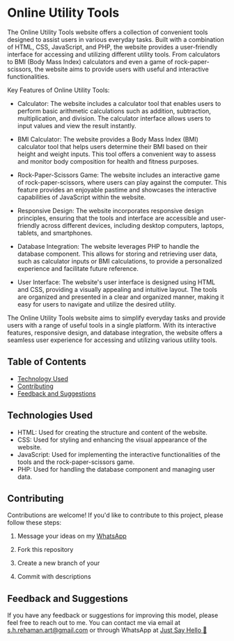
# Online Utility Tools



The Online Utility Tools website offers a collection of convenient tools designed to assist users in various everyday tasks. Built with a combination of HTML, CSS, JavaScript, and PHP, the website provides a user-friendly interface for accessing and utilizing different utility tools. From calculators to BMI (Body Mass Index) calculators and even a game of rock-paper-scissors, the website aims to provide users with useful and interactive functionalities.

Key Features of Online Utility Tools:

- Calculator: The website includes a calculator tool that enables users to perform basic arithmetic calculations such as addition, subtraction, multiplication, and division. The calculator interface allows users to input values and view the result instantly.

- BMI Calculator: The website provides a Body Mass Index (BMI) calculator tool that helps users determine their BMI based on their height and weight inputs. This tool offers a convenient way to assess and monitor body composition for health and fitness purposes.

- Rock-Paper-Scissors Game: The website includes an interactive game of rock-paper-scissors, where users can play against the computer. This feature provides an enjoyable pastime and showcases the interactive capabilities of JavaScript within the website.

- Responsive Design: The website incorporates responsive design principles, ensuring that the tools and interface are accessible and user-friendly across different devices, including desktop computers, laptops, tablets, and smartphones.

- Database Integration: The website leverages PHP to handle the database component. This allows for storing and retrieving user data, such as calculator inputs or BMI calculations, to provide a personalized experience and facilitate future reference.

- User Interface: The website's user interface is designed using HTML and CSS, providing a visually appealing and intuitive layout. The tools are organized and presented in a clear and organized manner, making it easy for users to navigate and utilize the desired utility.

The Online Utility Tools website aims to simplify everyday tasks and provide users with a range of useful tools in a single platform. With its interactive features, responsive design, and database integration, the website offers a seamless user experience for accessing and utilizing various utility tools.



## Table of Contents
- [Technology Used](#technologies)
- [Contributing](#contributing)
- [Feedback and Suggestions](#feedback-and-suggestions)

## Technologies Used

- HTML: Used for creating the structure and content of the website.
- CSS: Used for styling and enhancing the visual appearance of the website.
- JavaScript: Used for implementing the interactive functionalities of the tools and the rock-paper-scissors game.
- PHP: Used for handling the database component and managing user data.


## Contributing

Contributions are welcome! If you'd like to contribute to this project, please follow these steps:

 1. Message your ideas on my [WhatsApp](https://api.whatsapp.com/send/?phone=919777795786&text=Hello%20Shaikh%20Habibur%20Rehaman,%20I%20get%20this%20no.%20from%20your%20Github%20&type=phone_number&app_absent=0)
 2. Fork this repository 

 3. Create a new branch of your 
 4. Commit with descriptions 

## Feedback and Suggestions

If you have any feedback or suggestions for improving this model, please feel free to reach out to me. You can contact me via email at s.h.rehaman.art@gmail.com or through WhatsApp at [Just Say Hello 👋 ](https://api.whatsapp.com/send/?phone=919777795786&text=Hello%20Shaikh%20Habibur%20Rehaman,%20I%20get%20this%20no.%20from%20your%20Github%20&type=phone_number&app_absent=0)
